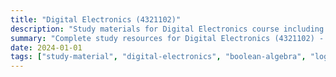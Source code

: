 ```yaml
---
title: "Digital Electronics (4321102)"
description: "Study materials for Digital Electronics course including syllabus, papers, and solutions"
summary: "Complete study resources for Digital Electronics (4321102) - EC Semester 2"
date: 2024-01-01
tags: ["study-material", "digital-electronics", "boolean-algebra", "logic-gates", "semester-2", "ec", "4321102"]
---
```

